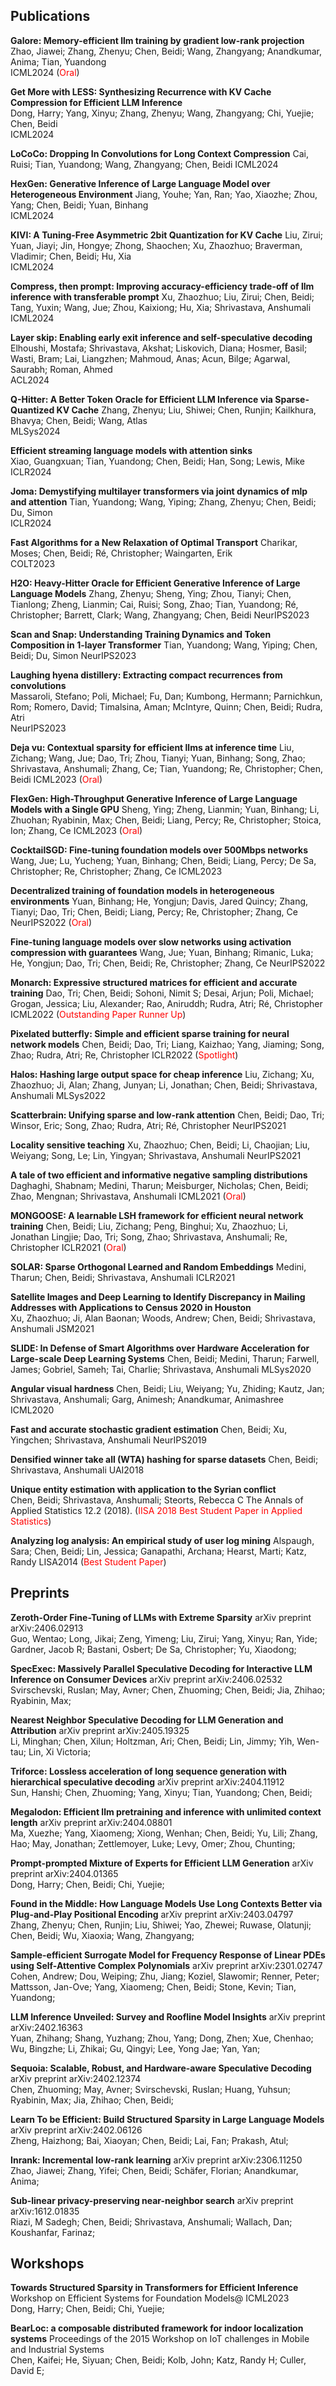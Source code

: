 ## Publications

**Galore: Memory-efficient llm training by gradient low-rank projection** 
Zhao, Jiawei; Zhang, Zhenyu; Chen, Beidi; Wang, Zhangyang; Anandkumar, Anima; Tian, Yuandong  
ICML2024 (<font color=Red>Oral</font>)

**Get More with LESS: Synthesizing Recurrence with KV Cache Compression for Efficient LLM Inference**  
Dong, Harry; Yang, Xinyu; Zhang, Zhenyu; Wang, Zhangyang; Chi, Yuejie; Chen, Beidi  
ICML2024

**LoCoCo: Dropping In Convolutions for Long Context Compression**
Cai, Ruisi; Tian, Yuandong; Wang, Zhangyang; Chen, Beidi
ICML2024

**HexGen: Generative Inference of Large Language Model over Heterogeneous Environment**
Jiang, Youhe; Yan, Ran; Yao, Xiaozhe; Zhou, Yang; Chen, Beidi; Yuan, Binhang  
ICML2024

**KIVI: A Tuning-Free Asymmetric 2bit Quantization for KV Cache** 
Liu, Zirui; Yuan, Jiayi; Jin, Hongye; Zhong, Shaochen; Xu, Zhaozhuo; Braverman, Vladimir; Chen, Beidi; Hu, Xia  
ICML2024

**Compress, then prompt: Improving accuracy-efficiency trade-off of llm inference with transferable prompt**
Xu, Zhaozhuo; Liu, Zirui; Chen, Beidi; Tang, Yuxin; Wang, Jue; Zhou, Kaixiong; Hu, Xia; Shrivastava, Anshumali
ICML2024

**Layer skip: Enabling early exit inference and self-speculative decoding**
Elhoushi, Mostafa; Shrivastava, Akshat; Liskovich, Diana; Hosmer, Basil; Wasti, Bram; Lai, Liangzhen; Mahmoud, Anas; Acun, Bilge; Agarwal, Saurabh; Roman, Ahmed  
ACL2024

**Q-Hitter: A Better Token Oracle for Efficient LLM Inference via Sparse-Quantized KV Cache** 
Zhang, Zhenyu; Liu, Shiwei; Chen, Runjin; Kailkhura, Bhavya; Chen, Beidi; Wang, Atlas  
MLSys2024 

**Efficient streaming language models with attention sinks**    
Xiao, Guangxuan; Tian, Yuandong; Chen, Beidi; Han, Song; Lewis, Mike  
ICLR2024

**Joma: Demystifying multilayer transformers via joint dynamics of mlp and attention**
Tian, Yuandong; Wang, Yiping; Zhang, Zhenyu; Chen, Beidi; Du, Simon  
ICLR2024 

**Fast Algorithms for a New Relaxation of Optimal Transport** 
Charikar, Moses; Chen, Beidi; Ré, Christopher; Waingarten, Erik  
COLT2023

**H2O: Heavy-Hitter Oracle for Efficient Generative Inference of Large Language Models**
Zhang, Zhenyu; Sheng, Ying; Zhou, Tianyi; Chen, Tianlong; Zheng, Lianmin; Cai, Ruisi; Song, Zhao; Tian, Yuandong; Ré, Christopher; Barrett, Clark; Wang, Zhangyang; Chen, Beidi
NeurIPS2023

**Scan and Snap: Understanding Training Dynamics and Token Composition in 1-layer Transformer** 
Tian, Yuandong; Wang, Yiping; Chen, Beidi; Du, Simon
NeurIPS2023

**Laughing hyena distillery: Extracting compact recurrences from convolutions**  
Massaroli, Stefano; Poli, Michael; Fu, Dan; Kumbong, Hermann; Parnichkun, Rom; Romero, David; Timalsina, Aman; McIntyre, Quinn; Chen, Beidi; Rudra, Atri  
NeurIPS2023   

**Deja vu: Contextual sparsity for efficient llms at inference time**
Liu, Zichang; Wang, Jue; Dao, Tri; Zhou, Tianyi; Yuan, Binhang; Song, Zhao; Shrivastava, Anshumali; Zhang, Ce; Tian, Yuandong; Re, Christopher; Chen, Beidi
ICML2023 (<font color=Red>Oral</font>)

**FlexGen: High-Throughput Generative Inference of Large Language Models with a Single GPU**
Sheng, Ying; Zheng, Lianmin; Yuan, Binhang; Li, Zhuohan; Ryabinin, Max; Chen, Beidi; Liang, Percy; Re, Christopher; Stoica, Ion; Zhang, Ce
ICML2023 (<font color=Red>Oral</font>)

**CocktailSGD: Fine-tuning foundation models over 500Mbps networks**
Wang, Jue; Lu, Yucheng; Yuan, Binhang; Chen, Beidi; Liang, Percy; De Sa, Christopher; Re, Christopher; Zhang, Ce
ICML2023

**Decentralized training of foundation models in heterogeneous environments**
Yuan, Binhang; He, Yongjun; Davis, Jared Quincy; Zhang, Tianyi; Dao, Tri; Chen, Beidi; Liang, Percy; Re, Christopher; Zhang, Ce
NeurIPS2022 (<font color=Red>Oral</font>)

**Fine-tuning language models over slow networks using activation compression with guarantees** 
Wang, Jue; Yuan, Binhang; Rimanic, Luka; He, Yongjun; Dao, Tri; Chen, Beidi; Re, Christopher; Zhang, Ce
NeurIPS2022

**Monarch: Expressive structured matrices for efficient and accurate training**
Dao, Tri; Chen, Beidi; Sohoni, Nimit S; Desai, Arjun; Poli, Michael; Grogan, Jessica; Liu, Alexander; Rao, Aniruddh; Rudra, Atri; Ré, Christopher
ICML2022 (<font color=Red>Outstanding Paper Runner Up</font>)

**Pixelated butterfly: Simple and efficient sparse training for neural network models** 
Chen, Beidi; Dao, Tri; Liang, Kaizhao; Yang, Jiaming; Song, Zhao; Rudra, Atri; Re, Christopher
ICLR2022 (<font color=Red>Spotlight</font>)

**Halos: Hashing large output space for cheap inference**
Liu, Zichang; Xu, Zhaozhuo; Ji, Alan; Zhang, Junyan; Li, Jonathan; Chen, Beidi; Shrivastava, Anshumali
MLSys2022

**Scatterbrain: Unifying sparse and low-rank attention** 
Chen, Beidi; Dao, Tri; Winsor, Eric; Song, Zhao; Rudra, Atri; Ré, Christopher
NeurIPS2021

**Locality sensitive teaching**
Xu, Zhaozhuo; Chen, Beidi; Li, Chaojian; Liu, Weiyang; Song, Le; Lin, Yingyan; Shrivastava, Anshumali
NeurIPS2021

**A tale of two efficient and informative negative sampling distributions**
Daghaghi, Shabnam; Medini, Tharun; Meisburger, Nicholas; Chen, Beidi; Zhao, Mengnan; Shrivastava, Anshumali
ICML2021 (<font color=Red>Oral</font>)

**MONGOOSE: A learnable LSH framework for efficient neural network training**
Chen, Beidi; Liu, Zichang; Peng, Binghui; Xu, Zhaozhuo; Li, Jonathan Lingjie; Dao, Tri; Song, Zhao; Shrivastava, Anshumali; Re, Christopher
ICLR2021 (<font color=Red>Oral</font>)

**SOLAR: Sparse Orthogonal Learned and Random Embeddings**
Medini, Tharun; Chen, Beidi; Shrivastava, Anshumali 
ICLR2021

**Satellite Images and Deep Learning to Identify Discrepancy in Mailing Addresses with Applications to Census 2020 in Houston**  
Xu, Zhaozhuo; Ji, Alan Baonan; Woods, Andrew; Chen, Beidi; Shrivastava, Anshumali
JSM2021 

**SLIDE: In Defense of Smart Algorithms over Hardware Acceleration for Large-scale Deep Learning Systems**
Chen, Beidi; Medini, Tharun; Farwell, James; Gobriel, Sameh; Tai, Charlie; Shrivastava, Anshumali
MLSys2020

**Angular visual hardness** 
Chen, Beidi; Liu, Weiyang; Yu, Zhiding; Kautz, Jan; Shrivastava, Anshumali; Garg, Animesh; Anandkumar, Animashree  
ICML2020

**Fast and accurate stochastic gradient estimation** 
Chen, Beidi; Xu, Yingchen; Shrivastava, Anshumali
NeurIPS2019 

**Densified winner take all (WTA) hashing for sparse datasets**
Chen, Beidi; Shrivastava, Anshumali
UAI2018

**Unique entity estimation with application to the Syrian conflict**  
Chen, Beidi; Shrivastava, Anshumali; Steorts, Rebecca C
The Annals of Applied Statistics 12.2 (2018). (<font color=Red>IISA 2018 Best Student Paper in Applied Statistics</font>)

**Analyzing log analysis: An empirical study of user log mining**
Alspaugh, Sara; Chen, Beidi; Lin, Jessica; Ganapathi, Archana; Hearst, Marti; Katz, Randy
LISA2014 (<font color=Red>Best Student Paper</font>)


## Preprints

**Zeroth-Order Fine-Tuning of LLMs with Extreme Sparsity** arXiv preprint arXiv:2406.02913  
Guo, Wentao; Long, Jikai; Zeng, Yimeng; Liu, Zirui; Yang, Xinyu; Ran, Yide; Gardner, Jacob R; Bastani, Osbert; De Sa, Christopher; Yu, Xiaodong; 

**SpecExec: Massively Parallel Speculative Decoding for Interactive LLM Inference on Consumer Devices** arXiv preprint arXiv:2406.02532  
Svirschevski, Ruslan; May, Avner; Chen, Zhuoming; Chen, Beidi; Jia, Zhihao; Ryabinin, Max; 

**Nearest Neighbor Speculative Decoding for LLM Generation and Attribution** arXiv preprint arXiv:2405.19325  
Li, Minghan; Chen, Xilun; Holtzman, Ari; Chen, Beidi; Lin, Jimmy; Yih, Wen-tau; Lin, Xi Victoria; 

**Triforce: Lossless acceleration of long sequence generation with hierarchical speculative decoding** arXiv preprint arXiv:2404.11912  
Sun, Hanshi; Chen, Zhuoming; Yang, Xinyu; Tian, Yuandong; Chen, Beidi; 

**Megalodon: Efficient llm pretraining and inference with unlimited context length** arXiv preprint arXiv:2404.08801  
Ma, Xuezhe; Yang, Xiaomeng; Xiong, Wenhan; Chen, Beidi; Yu, Lili; Zhang, Hao; May, Jonathan; Zettlemoyer, Luke; Levy, Omer; Zhou, Chunting; 

**Prompt-prompted Mixture of Experts for Efficient LLM Generation** arXiv preprint arXiv:2404.01365  
Dong, Harry; Chen, Beidi; Chi, Yuejie; 

**Found in the Middle: How Language Models Use Long Contexts Better via Plug-and-Play Positional Encoding** arXiv preprint arXiv:2403.04797  
Zhang, Zhenyu; Chen, Runjin; Liu, Shiwei; Yao, Zhewei; Ruwase, Olatunji; Chen, Beidi; Wu, Xiaoxia; Wang, Zhangyang; 

**Sample-efficient Surrogate Model for Frequency Response of Linear PDEs using Self-Attentive Complex Polynomials** arXiv preprint arXiv:2301.02747  
Cohen, Andrew; Dou, Weiping; Zhu, Jiang; Koziel, Slawomir; Renner, Peter; Mattsson, Jan-Ove; Yang, Xiaomeng; Chen, Beidi; Stone, Kevin; Tian, Yuandong; 

**LLM Inference Unveiled: Survey and Roofline Model Insights** arXiv preprint arXiv:2402.16363  
Yuan, Zhihang; Shang, Yuzhang; Zhou, Yang; Dong, Zhen; Xue, Chenhao; Wu, Bingzhe; Li, Zhikai; Gu, Qingyi; Lee, Yong Jae; Yan, Yan; 

**Sequoia: Scalable, Robust, and Hardware-aware Speculative Decoding** arXiv preprint arXiv:2402.12374  
Chen, Zhuoming; May, Avner; Svirschevski, Ruslan; Huang, Yuhsun; Ryabinin, Max; Jia, Zhihao; Chen, Beidi; 

**Learn To be Efficient: Build Structured Sparsity in Large Language Models** arXiv preprint arXiv:2402.06126  
Zheng, Haizhong; Bai, Xiaoyan; Chen, Beidi; Lai, Fan; Prakash, Atul; 

**Inrank: Incremental low-rank learning** arXiv preprint arXiv:2306.11250  
Zhao, Jiawei; Zhang, Yifei; Chen, Beidi; Schäfer, Florian; Anandkumar, Anima;

**Sub-linear privacy-preserving near-neighbor search** arXiv preprint arXiv:1612.01835  
Riazi, M Sadegh; Chen, Beidi; Shrivastava, Anshumali; Wallach, Dan; Koushanfar, Farinaz; 

## Workshops

**Towards Structured Sparsity in Transformers for Efficient Inference** Workshop on Efficient Systems for Foundation Models@ ICML2023  
Dong, Harry; Chen, Beidi; Chi, Yuejie; 

**BearLoc: a composable distributed framework for indoor localization systems** Proceedings of the 2015 Workshop on IoT challenges in Mobile and Industrial Systems  
Chen, Kaifei; He, Siyuan; Chen, Beidi; Kolb, John; Katz, Randy H; Culler, David E; 


